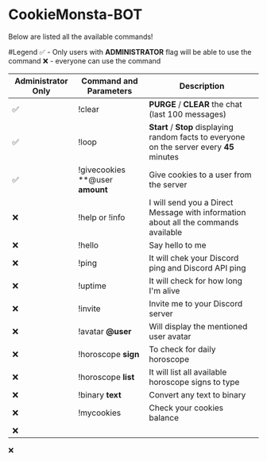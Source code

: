# CookieMonsta-BOT
Below are listed all the available commands!

#Legend
✅ - Only users with **ADMINISTRATOR** flag will be able to use the command
❌ - everyone can use the command


| Administrator Only | Command and Parameters | Description |
| --- | --- | --- |
| ✅ | !clear | **PURGE** / **CLEAR** the chat (last 100 messages) |
| ✅ | !loop | **Start** / **Stop** displaying random facts to everyone on the server every **45** minutes |
| ✅ | !givecookies **@user **amount** | Give cookies to a user from the server |
| ❌ | !help or !info | I will send you a Direct Message with information about all the commands available |
| ❌ | !hello | Say hello to me |
| ❌ | !ping  | It will chek your Discord ping and Discord API ping |
| ❌ | !uptime | It will check for how long I'm alive |
| ❌ | !invite | Invite me to your Discord server |
| ❌ | !avatar **@user** | Will display the mentioned user avatar |
| ❌ | !horoscope **sign** | To check for daily horoscope |
| ❌ | !horoscope **list** | It will list all available horoscope signs to type |
| ❌ | !binary **text** | Convert any text to binary |
| ❌ | !mycookies | Check your cookies balance |
| ❌ | | |








❌ 
